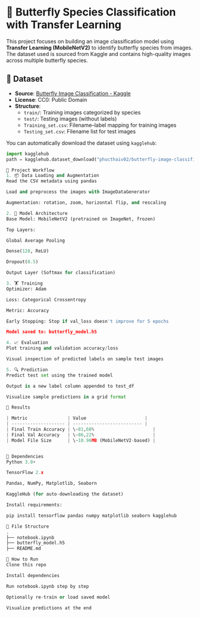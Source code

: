 # 🦋 Butterfly Species Classification with Transfer Learning

This project focuses on building an image classification model using **Transfer Learning (MobileNetV2)** to identify butterfly species from images. The dataset used is sourced from Kaggle and contains high-quality images across multiple butterfly species.

## 📁 Dataset

- **Source**: [Butterfly Image Classification - Kaggle](https://www.kaggle.com/datasets/phucthaiv02/butterfly-image-classification)
- **License**: CC0: Public Domain
- **Structure**:
  - `train/`: Training images categorized by species
  - `test/`: Testing images (without labels)
  - `Training_set.csv`: Filename–label mapping for training images
  - `Testing_set.csv`: Filename list for test images

You can automatically download the dataset using `kagglehub`:
```python
import kagglehub
path = kagglehub.dataset_download("phucthaiv02/butterfly-image-classification")

🧠 Project Workflow
1. 📦 Data Loading and Augmentation
Read the CSV metadata using pandas

Load and preprocess the images with ImageDataGenerator

Augmentation: rotation, zoom, horizontal flip, and rescaling

2. 🔧 Model Architecture
Base Model: MobileNetV2 (pretrained on ImageNet, frozen)

Top Layers:

Global Average Pooling

Dense(128, ReLU)

Dropout(0.5)

Output Layer (Softmax for classification)

3. 🏋️ Training
Optimizer: Adam

Loss: Categorical Crossentropy

Metric: Accuracy

Early Stopping: Stop if val_loss doesn't improve for 5 epochs

Model saved to: butterfly_model.h5

4. 📈 Evaluation
Plot training and validation accuracy/loss

Visual inspection of predicted labels on sample test images

5. 🔍 Prediction
Predict test set using the trained model

Output is a new label column appended to test_df

Visualize sample predictions in a grid format

🧪 Results

| Metric               | Value                      |
| -------------------- | -------------------------- |
| Final Train Accuracy | \~81,60%                      |
| Final Val Accuracy   | \~86,22%                      |
| Model File Size      | \~10.96MB (MobileNetV2-based) |


📌 Dependencies
Python 3.8+

TensorFlow 2.x

Pandas, NumPy, Matplotlib, Seaborn

KaggleHub (for auto-downloading the dataset)

Install requirements:

pip install tensorflow pandas numpy matplotlib seaborn kagglehub

📂 File Structure
.
├── notebook.ipynb             
├── butterfly_model.h5         
├── README.md

🚀 How to Run
Clone this repo

Install dependencies

Run notebook.ipynb step by step

Optionally re-train or load saved model

Visualize predictions at the end

